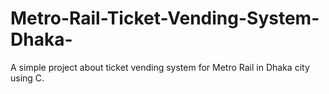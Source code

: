 # Metro-Rail-Ticket-Vending-System-Dhaka-
A simple project about ticket vending system for Metro Rail in Dhaka city using C.
